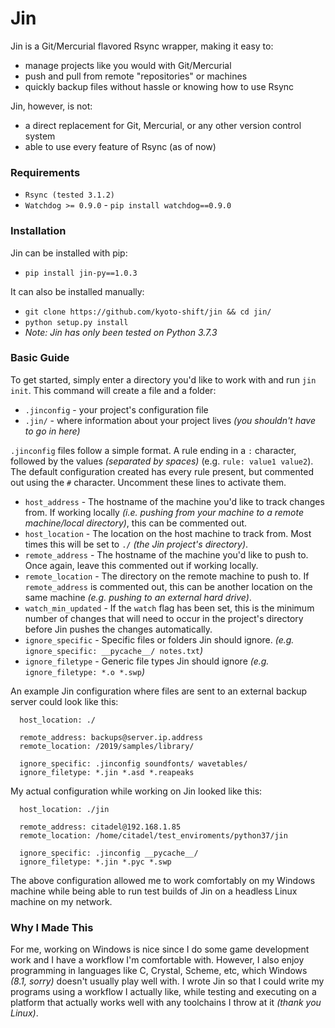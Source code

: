 # Jin

Jin is a Git/Mercurial flavored Rsync wrapper, making it easy to:
  * manage projects like you would with Git/Mercurial
  * push and pull from remote "repositories" or machines
  * quickly backup files without hassle or knowing how to use Rsync

Jin, however, is not:
  * a direct replacement for Git, Mercurial, or any other version control system
  * able to use every feature of Rsync (as of now)

### Requirements

* `Rsync (tested 3.1.2)`
* `Watchdog >= 0.9.0` - `pip install watchdog==0.9.0`

### Installation

Jin can be installed with pip:
* `pip install jin-py==1.0.3`

It can also be installed manually:
  * `git clone https://github.com/kyoto-shift/jin && cd jin/`
  * `python setup.py install`
  * *Note: Jin has only been tested on Python 3.7.3*

### Basic Guide

To get started, simply enter a directory you'd like to work with and run `jin init`. This command will create a file and a folder:
  * `.jinconfig` - your project's configuration file
  * `.jin/` - where information about your project lives *(you shouldn't have to go in here)*

  `.jinconfig` files follow a simple format. A rule ending in a `:` character, followed by the values *(separated by spaces)* (e.g. `rule: value1 value2`). The default configuration created has every rule present, but commented out using the `#` character. Uncomment these lines to activate them.
  * `host_address` - The hostname of the machine you'd like to track changes from. If working locally *(i.e. pushing from your machine to a remote machine/local directory)*, this can be commented out.
  * `host_location` - The location on the host machine to track from. Most times this will be set to `./` *(the Jin project's directory)*.
  * `remote_address` - The hostname of the machine you'd like to push to. Once again, leave this commented out if working locally.
  * `remote_location` - The directory on the remote machine to push to. If `remote_address` is commented out, this can be another location on the same machine *(e.g. pushing to an external hard drive)*.
  * `watch_min_updated` - If the `watch` flag has been set, this is the minimum number of changes that will need to occur in the project's directory before Jin pushes the changes automatically.
  * `ignore_specific` - Specific files or folders Jin should ignore. *(e.g.* `ignore_specific: __pycache__/ notes.txt`*)*
  * `ignore_filetype` - Generic file types Jin should ignore *(e.g.* `ignore_filetype: *.o *.swp`*)*

An example Jin configuration where files are sent to an external backup server could look like this:
```
  host_location: ./

  remote_address: backups@server.ip.address
  remote_location: /2019/samples/library/

  ignore_specific: .jinconfig soundfonts/ wavetables/
  ignore_filetype: *.jin *.asd *.reapeaks
```

My actual configuration while working on Jin looked like this:
```
  host_location: ./jin

  remote_address: citadel@192.168.1.85
  remote_location: /home/citadel/test_enviroments/python37/jin

  ignore_specific: .jinconfig __pycache__/
  ignore_filetype: *.jin *.pyc *.swp
```

The above configuration allowed me to work comfortably on my Windows machine while being able to run test builds of Jin on a headless Linux machine on my network.


### Why I Made This

For me, working on Windows is nice since I do some game development work and I have a workflow I'm comfortable with. However, I also enjoy programming in languages like C, Crystal, Scheme, etc, which Windows *(8.1, sorry)* doesn't usually play well with. I wrote Jin so that I could write my programs using a workflow I actually like, while testing and executing on a platform that actually works well with any toolchains I throw at it *(thank you Linux)*.
